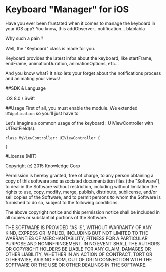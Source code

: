 # Keyboard "Manager" for iOS
Have you ever been frustated when it comes to manage the keyboard in your iOS app? You know, this addObserver…notification… blablabla

Why such a pain ? 

Well, the "Keyboard" class is made for you.

Keyboard provides the latest infos about the keyboard, like startFrame, endFrame, animationDuration, animationOptions, etc…

And you know what? It also lets your forget about the notifications process and animating your views!



##SDK & Language

iOS 8.0 / Swift 





##Usage
First of all, you must enable the module. We extended `UIApplication` so you'll just have to 

Let's imagine a common usage of the keyboard : UIViewController with UITextField(s).

	class MyViewController: UIViewController {
	
	}




#License (MIT)

Copyright (c) 2015 Knowledge Corp

Permission is hereby granted, free of charge, to any person obtaining a copy of this software and associated documentation files (the "Software"), to deal in the Software without restriction, including without limitation the rights to use, copy, modify, merge, publish, distribute, sublicense, and/or sell copies of the Software, and to permit persons to whom the Software is furnished to do so, subject to the following conditions:

The above copyright notice and this permission notice shall be included in all copies or substantial portions of the Software.

THE SOFTWARE IS PROVIDED "AS IS", WITHOUT WARRANTY OF ANY KIND, EXPRESS OR IMPLIED, INCLUDING BUT NOT LIMITED TO THE WARRANTIES OF MERCHANTABILITY, FITNESS FOR A PARTICULAR PURPOSE AND NONINFRINGEMENT. IN NO EVENT SHALL THE AUTHORS OR COPYRIGHT HOLDERS BE LIABLE FOR ANY CLAIM, DAMAGES OR OTHER LIABILITY, WHETHER IN AN ACTION OF CONTRACT, TORT OR OTHERWISE, ARISING FROM, OUT OF OR IN CONNECTION WITH THE SOFTWARE OR THE USE OR OTHER DEALINGS IN THE SOFTWARE.

